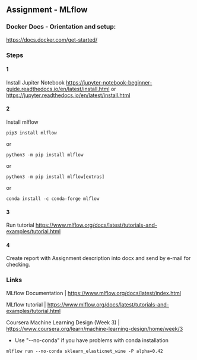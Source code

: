 ## Assignment - MLflow
### Docker Docs - Orientation and setup:
https://docs.docker.com/get-started/

### Steps


#### 1
Install Jupiter Notebook
https://jupyter-notebook-beginner-guide.readthedocs.io/en/latest/install.html
or
https://jupyter.readthedocs.io/en/latest/install.html

#### 2
Install mlflow
```
pip3 install mlflow
```
or
```
python3 -m pip install mlflow
```
or
```
python3 -m pip install mlflow[extras]
```
or
```
conda install -c conda-forge mlflow
```

#### 3
Run tutorial
https://www.mlflow.org/docs/latest/tutorials-and-examples/tutorial.html


#### 4
Create report with Assignment description into docx and send by e-mail for checking.


### Links
MLflow Documentation | https://www.mlflow.org/docs/latest/index.html

MLflow tutorial | https://www.mlflow.org/docs/latest/tutorials-and-examples/tutorial.html

Coursera Machine Learning Design (Week 3) | https://www.coursera.org/learn/machine-learning-design/home/week/3


* Use "--no-conda" if you have problems with conda installation
```
mlflow run --no-conda sklearn_elasticnet_wine -P alpha=0.42
```